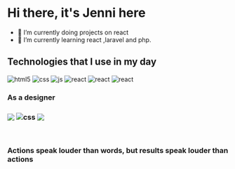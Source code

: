 # Hi there, it's Jenni here
- 🔭 I’m currently doing projects on react
- 🌱 I’m currently learning react ,laravel and php.
<div class="" style="display :inline_block" >
  

  
  
  
</div>

## Technologies that I use in my day

<div style="display: inline_block">
  <img align="center" alt="html5" src="https://img.shields.io/badge/HTML5-E34F26?style=for-the-badge&logo=html5&logoColor=white" />
  <img align="center" alt="css" src="https://img.shields.io/badge/CSS-1572B6?style=for-the-badge&logo=css3&logoColor=white" />
  <img align="center" alt="js" src="https://img.shields.io/badge/JavaScript-F7DF1E?style=for-the-badge&logo=javascript&logoColor=black" />
  
  <img align="center" alt="react" src="https://img.shields.io/badge/React-20232A?style=for-the-badge&logo=react&logoColor=61DAFB" />
  <img align="center" alt="react" src="https://img.shields.io/badge/MySQL-005C84?style=for-the-badge&logo=mysql&logoColor=white" />
  <img align="center" alt="react" src="https://img.shields.io/badge/PHP-777BB4?style=for-the-badge&logo=php&logoColor=white" />
 
  
  <h3>As a designer<h3>
    
  <img align="center" src="https://img.shields.io/badge/Figma-F24E1E?style=for-the-badge&logo=figma&logoColor=white" />
  <img align="center" alt="css" src="https://aleen42.github.io/badges/src/behance.svg" />

  <img align="center"  src="https://aleen42.github.io/badges/src/illustrator.svg" />
    
   
  

</div><br/>

<h3>Actions speak louder than words, but results speak louder than actions<h3>
